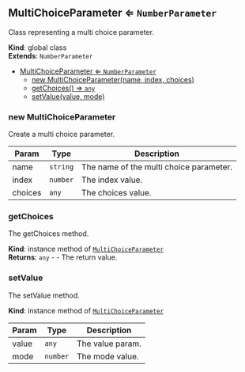 <a name="MultiChoiceParameter"></a>

## MultiChoiceParameter ⇐ <code>NumberParameter</code>
Class representing a multi choice parameter.

**Kind**: global class  
**Extends**: <code>NumberParameter</code>  

* [MultiChoiceParameter ⇐ <code>NumberParameter</code>](#MultiChoiceParameter)
    * [new MultiChoiceParameter(name, index, choices)](#new-MultiChoiceParameter)
    * [getChoices() ⇒ <code>any</code>](#getChoices)
    * [setValue(value, mode)](#setValue)

<a name="new_MultiChoiceParameter_new"></a>

### new MultiChoiceParameter
Create a multi choice parameter.


| Param | Type | Description |
| --- | --- | --- |
| name | <code>string</code> | The name of the multi choice parameter. |
| index | <code>number</code> | The index value. |
| choices | <code>any</code> | The choices value. |

<a name="MultiChoiceParameter+getChoices"></a>

### getChoices
The getChoices method.

**Kind**: instance method of [<code>MultiChoiceParameter</code>](#MultiChoiceParameter)  
**Returns**: <code>any</code> - - The return value.  
<a name="MultiChoiceParameter+setValue"></a>

### setValue
The setValue method.

**Kind**: instance method of [<code>MultiChoiceParameter</code>](#MultiChoiceParameter)  

| Param | Type | Description |
| --- | --- | --- |
| value | <code>any</code> | The value param. |
| mode | <code>number</code> | The mode value. |

